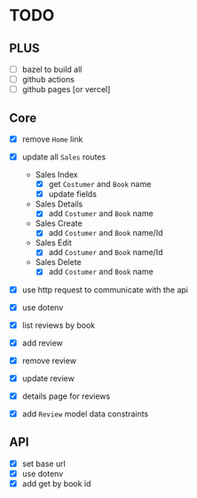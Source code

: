 # TODO

## PLUS

- [ ] bazel to build all
- [ ] github actions
- [ ] github pages [or vercel]

## Core
- [x] remove `Home` link
- [x] update all `Sales` routes
    - Sales Index
        - [x] get `Costumer` and `Book` name
        - [x] update fields
    - Sales Details
        - [x] add `Costumer` and `Book` name
    - Sales Create
        - [x] add `Costumer` and `Book` name/Id
    - Sales Edit
        - [x] add `Costumer` and `Book` name/Id
    - Sales Delete
        - [x] add `Costumer` and `Book` name

- [x] use http request to communicate with the api 
- [x] use dotenv

- [x] list reviews by book
- [x] add review
- [x] remove review
- [x] update review
- [x] details page for reviews
- [x] add `Review` model data constraints

## API
- [x] set base url
- [x] use dotenv
- [x] add get by book id